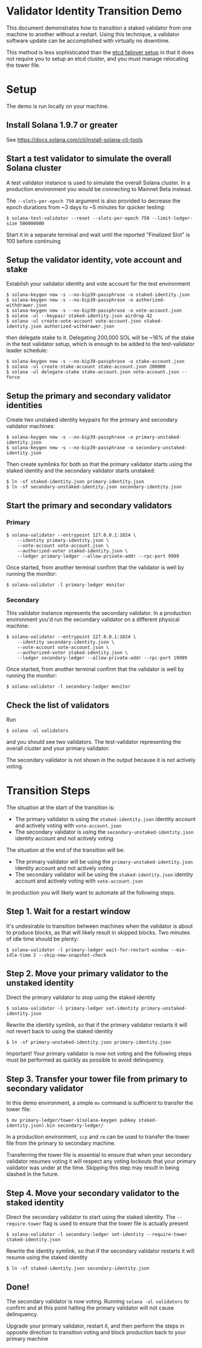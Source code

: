 # Validator Identity Transition Demo
This document demonstrates how to transition a staked validator from one machine
to another without a restart.  Using this technique, a validator software update
can be accomplished with virtually no downtime.

This method is less sophisticated than the [etcd failover
setup](https://docs.solana.com/running-validator/validator-failover) in that it
does not require you to setup an etcd cluster, and you must manage relocating
the tower file.

# Setup
The demo is run locally on your machine.

## Install Solana 1.9.7 or greater
See https://docs.solana.com/cli/install-solana-cli-tools

## Start a test validator to simulate the overall Solana cluster
A test validator instance is used to simulate the overall Solana cluster. In a
production environment you would be connecting to Mainnet Beta instead.

The `--slots-per-epoch 750` argument is also provided to decrease the epoch
durations from ~3 days to ~5 minutes for quicker testing:

```
$ solana-test-validator --reset --slots-per-epoch 750 --limit-ledger-size 500000000
```

Start it in a separate terminal and wait until the reported "Finalized Slot" is
100 before continuing

## Setup the validator identity, vote account and stake
Establish your validator identity and vote account for the test environment
```
$ solana-keygen new -s --no-bip39-passphrase -o staked-identity.json
$ solana-keygen new -s --no-bip39-passphrase -o authorized-withdrawer.json
$ solana-keygen new -s --no-bip39-passphrase -o vote-account.json
$ solana -ul --keypair staked-identity.json airdrop 42
$ solana -ul create-vote-account vote-account.json staked-identity.json authorized-withdrawer.json
```

then delegate stake to it.  Delegating 200,000 SOL will be ~16% of the stake in
the test validator setup, which is enough to be added to the test-validator
leader schedule:

```
$ solana-keygen new -s --no-bip39-passphrase -o stake-account.json
$ solana -ul create-stake-account stake-account.json 200000
$ solana -ul delegate-stake stake-account.json vote-account.json --force
```

## Setup the primary and secondary validator identities
Create two unstaked identity keypairs for the primary and secondary validator
machines:
```
$ solana-keygen new -s --no-bip39-passphrase -o primary-unstaked-identity.json
$ solana-keygen new -s --no-bip39-passphrase -o secondary-unstaked-identity.json
```

Then create symlinks for both so that the primary validator starts using the
staked identity and the secondary validator starts unstaked:
```
$ ln -sf staked-identity.json primary-identity.json
$ ln -sf secondary-unstaked-identity.json secondary-identity.json
```

## Start the primary and secondary validators
### Primary
```
$ solana-validator --entrypoint 127.0.0.1:1024 \
    --identity primary-identity.json \
    --vote-account vote-account.json \
    --authorized-voter staked-identity.json \
    --ledger primary-ledger --allow-private-addr --rpc-port 9999
```

Once started, from another terminal confirm that the validator is well by running the monitor:
```
$ solana-validator -l primary-ledger monitor
```

### Secondary
This validator instance represents the secondary validator. In a production
environment you'd run the secondary validator on a different physical machine:
```
$ solana-validator --entrypoint 127.0.0.1:1024 \
    --identity secondary-identity.json \
    --vote-account vote-account.json \
    --authorized-voter staked-identity.json \
    --ledger secondary-ledger --allow-private-addr --rpc-port 19999
```

Once started, from another terminal confirm that the validator is well by running the monitor:
```
$ solana-validator -l secondary-ledger monitor
```

## Check the list of validators
Run
```
$ solana -ul validators
```
and you should see two validators. The test-validator representing the overall
cluster and your primary validator.

The secondary validator is not shown in the output because it is not actively
voting.


# Transition Steps
The situation at the start of the transition is:
* The primary validator is using the `staked-identity.json` identity account and
  actively voting with `vote-account.json`
* The secondary validator is using the `secondary-unstaked-identity.json` identity
  account and not actively voting

The situation at the end of the transition will be:
* The primary validator will be using the `primary-unstaked-identity.json` identity
  account and not actively voting
* The secondary validator will be using the `staked-identity.json` identity account and
  actively voting with `vote-account.json`

In production you will likely want to automate all the following steps.

## Step 1. Wait for a restart window
It's undesirable to transition between machines when the validator is about to
produce blocks, as that will likely result in skipped blocks. Two minutes of
idle time should be plenty:
```
$ solana-validator -l primary-ledger wait-for-restart-window --min-idle-time 2 --skip-new-snapshot-check
```

## Step 2. Move your primary validator to the unstaked identity

Direct the primary validator to stop using the staked identity
```
$ solana-validator -l primary-ledger set-identity primary-unstaked-identity.json
```

Rewrite the identity symlink, so that if the primary validator restarts it
will not revert back to using the staked identity
```
$ ln -sf primary-unstaked-identity.json primary-identity.json
```

Important! Your primary validator is now not voting and the following steps must
be performed as quickly as possible to avoid delinquency.

## Step 3. Transfer your tower file from primary to secondary validator
In this demo environment, a simple `mv` command is sufficient to transfer the
tower file:
```
$ mv primary-ledger/tower-$(solana-keygen pubkey staked-identity.json).bin secondary-ledger/
```

In a production environment, `scp` and `rm` can be used to transfer the tower file from
the primary to secondary machine.

Transferring the tower file is essential to ensure that when your secondary
validator resumes voting it will respect any voting lockouts that your primary
validator was under at the time. Skipping this step may result in being slashed
in the future.

## Step 4. Move your secondary validator to the staked identity

Direct the secondary validator to start using the staked identity. The `--require-tower` flag is used to ensure that the tower file is actually present
```
$ solana-validator -l secondary-ledger set-identity --require-tower staked-identity.json
```

Rewrite the identity symlink, so that if the secondary validator restarts it
will resume using the staked identity
```
$ ln -sf staked-identity.json secondary-identity.json
```

## Done!
The secondary validator is now voting. Running `solana -ul validators` to
confirm and at this point halting the primary validator will not cause
delinquency.

Upgrade your primary validator, restart it, and then perform the steps in
opposite direction to transition voting and block production back to your primary machine
